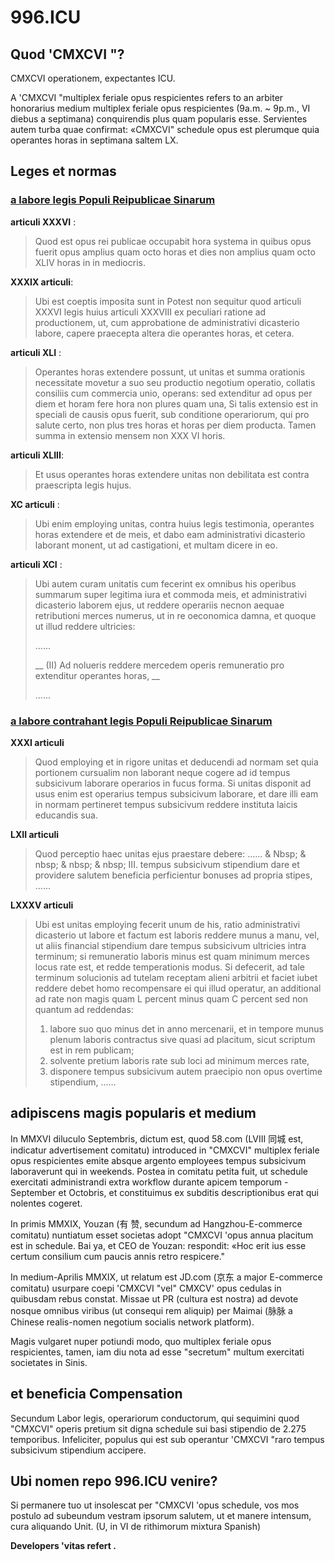 996.ICU
===

## Quod 'CMXCVI "?
CMXCVI operationem, expectantes ICU.

A 'CMXCVI "multiplex feriale opus respicientes refers to an arbiter honorarius medium multiplex feriale opus respicientes (9a.m. ~ 9p.m., VI diebus a septimana) conquirendis plus quam popularis esse. Servientes autem turba quae confirmat: «CMXCVI" schedule opus est plerumque quia operantes horas in septimana saltem LX.

## Leges et normas
### [a labore legis Populi Reipublicae Sinarum](http://english.gov.cn/archive/laws_regulations/2014/08/23/content_281474983042473.htm) 

**articuli XXXVI** :
> Quod est opus rei publicae occupabit hora systema in quibus opus fuerit opus amplius quam octo horas et dies non amplius quam octo XLIV horas in in mediocris.

**XXXIX articuli**:
> Ubi est coeptis imposita sunt in Potest non sequitur quod articuli XXXVI legis huius articuli XXXVIII ex peculiari ratione ad productionem, ut, cum approbatione de administrativi dicasterio labore, capere praecepta altera die operantes horas, et cetera.

**articuli XLI** :
> Operantes horas extendere possunt, ut unitas et summa orationis necessitate movetur a suo seu productio negotium operatio, collatis consiliis cum commercia unio, operans: sed extenditur ad opus per diem et horam fere hora non plures quam una, Si talis extensio est in speciali de causis opus fuerit, sub conditione operariorum, qui pro salute certo, non plus tres horas et horas per diem producta. Tamen summa in extensio mensem non XXX VI horis.

**articuli XLIII**:
> Et usus operantes horas extendere unitas non debilitata est contra praescripta legis hujus.

**XC articuli** :
> Ubi enim employing unitas, contra huius legis testimonia, operantes horas extendere et de meis, et dabo eam administrativi dicasterio laborant monent, ut ad castigationi, et multam dicere in eo.

**articuli XCI** :
> Ubi autem curam unitatis cum fecerint ex omnibus his operibus summarum super legitima iura et commoda meis, et administrativi dicasterio laborem ejus, ut reddere operariis necnon aequae retributioni merces numerus, ut in re oeconomica damna, et quoque ut illud reddere ultricies:
>
> ......
>
> __ (II) Ad nolueris reddere mercedem operis remuneratio pro extenditur operantes horas, __
>
> ......

### [a labore contrahant legis Populi Reipublicae Sinarum](http://english.gov.cn/archive/laws_regulations/2014/08/23/content_281474983042501.htm)

 **XXXI articuli** 
> Quod employing et in rigore unitas et deducendi ad normam set quia portionem cursualim non laborant neque cogere ad id tempus subsicivum laborare operarios in fucus forma. Si unitas disponit ad usus enim est operarius tempus subsicivum laborare, et dare illi eam in normam pertineret tempus subsicivum reddere instituta laicis educandis sua.

**LXII articuli**
> Quod perceptio haec unitas ejus praestare debere:
> ......
> & Nbsp; & nbsp; & nbsp; & nbsp; III. tempus subsicivum stipendium dare et providere salutem beneficia perficientur bonuses ad propria stipes,
> ......

**LXXXV articuli** 
> Ubi est unitas employing fecerit unum de his, ratio administrativi dicasterio ut labore et factum est laboris reddere munus a manu, vel, ut aliis financial stipendium dare tempus subsicivum ultricies intra terminum; si remuneratio laboris minus est quam minimum merces locus rate est, et redde temperationis modus. Si defecerit, ad tale terminum solucionis ad tutelam receptam alieni arbitrii et faciet iubet reddere debet homo recompensare ei qui illud operatur, an additional ad rate non magis quam L percent minus quam C percent sed non quantum ad reddendas:
> 1. labore suo quo minus det in anno mercenarii, et in tempore munus plenum laboris contractus sive quasi ad placitum, sicut scriptum est in rem publicam;
> 2. solvente pretium laboris rate sub loci ad minimum merces rate,
> 3. disponere tempus subsicivum autem praecipio non opus overtime stipendium,
> ......

## adipiscens magis popularis et medium

In MMXVI diluculo Septembris, dictum est, quod 58.com (LVIII 同城 est, indicatur advertisement comitatu) introduced in "CMXCVI" multiplex feriale opus respicientes emite absque argento employees tempus subsicivum laboraverunt qui in weekends. Postea in comitatu petita fuit, ut schedule exercitati administrandi extra workflow durante apicem temporum - September et Octobris, et constituimus ex subditis descriptionibus erat qui nolentes cogeret.

In primis MMXIX, Youzan (有 赞, secundum ad Hangzhou-E-commerce comitatu) nuntiatum esset societas adopt "CMXCVI 'opus annua placitum est in schedule. Bai ya, et CEO de Youzan: respondit: «Hoc erit ius esse certum consilium cum paucis annis retro respicere."

In medium-Aprilis MMXIX, ut relatum est JD.com (京东 a major E-commerce comitatu) usurpare coepi 'CMXCVI "vel" CMXCV' opus cedulas in quibusdam rebus constat. Missae ut PR (cultura est nostra) ad devote nosque omnibus viribus (ut consequi rem aliquip) per Maimai (脉脉 a Chinese realis-nomen negotium socialis network platform).

Magis vulgaret nuper potiundi modo, quo multiplex feriale opus respicientes, tamen, iam diu nota ad esse "secretum" multum exercitati societates in Sinis.

## et beneficia Compensation

Secundum Labor legis, operariorum conductorum, qui sequimini quod "CMXCVI" operis pretium sit digna schedule sui basi stipendio de 2.275 temporibus. Infeliciter, populus qui est sub operantur 'CMXCVI "raro tempus subsicivum stipendium accipere.

## Ubi nomen repo 996.ICU venire?

Si permanere tuo ut insolescat per "CMXCVI 'opus schedule, vos mos postulo ad subeundum vestram ipsorum salutem, ut et manere intensum, cura aliquando Unit. (U, in VI de rithimorum mixtura Spanish)

__Developers 'vitas refert .__
